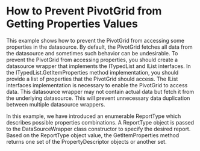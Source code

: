 # How to Prevent PivotGrid from Getting Properties Values


<p>This example shows how to prevent the PivotGrid from accessing some properties in the datasource. By default, the PivotGrid fetches all data from the datasource and sometimes such behavior can be undesirable. To prevent the PivotGrid from accessing properties, you should create a datasource wrapper that implements the ITypedList and IList interfaces. In the ITypedList.GetItemProperties method implementation, you should provide a list of properties that the PivotGrid should access. The IList interfaces implementation is necessary to enable the PivotGrid to access data. This datasource wrapper may not contain actual data but fetch it from the underlying datasource. This will prevent unnecessary data duplication between multiple datasource wrappers.</p><p>In this example, we have introduced an enumerable ReportType which describes possible properties combinations. A ReportType object is passed to the DataSourceWrapper class constructor to specify the desired report. Based on the ReportType object value, the GetItemProperties method returns one set of the PropertyDescriptor objects or another set.</p>

<br/>


